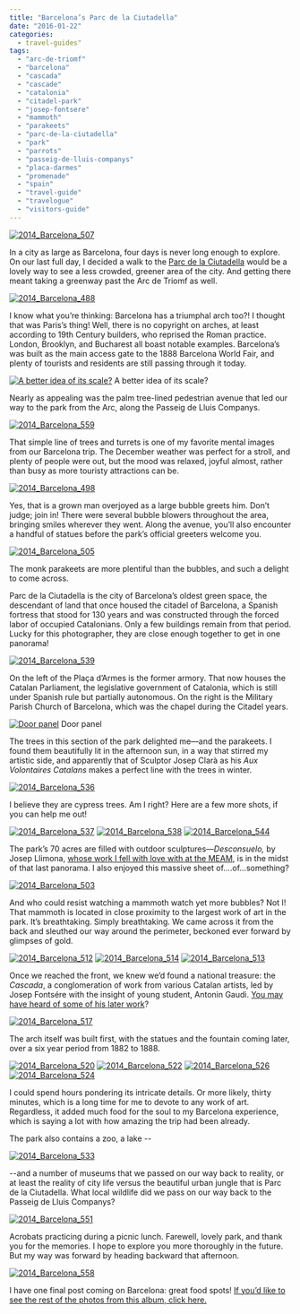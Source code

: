 ```yaml
---
title: "Barcelona’s Parc de la Ciutadella"
date: "2016-01-22"
categories:
  - travel-guides"
tags:
  - "arc-de-triomf"
  - "barcelona"
  - "cascada"
  - "cascade"
  - "catalonia"
  - "citadel-park"
  - "josep-fontsere"
  - "mammoth"
  - "parakeets"
  - "parc-de-la-ciutadella"
  - "park"
  - "parrots"
  - "passeig-de-lluis-companys"
  - "placa-darmes"
  - "promenade"
  - "spain"
  - "travel-guide"
  - "travelogue"
  - "visitors-guide"
---
```


[![2014_Barcelona_507](http://s3.amazonaws.com/thegourmez-wpmedia/2016/01/2014_Barcelona_507-500x333.jpg)](http://s3.amazonaws.com/thegourmez-wpmedia/2016/01/2014_Barcelona_507.jpg)

In a city as large as Barcelona, four days is never long enough to explore. On our last full day, I decided a walk to the [Parc de la Ciutadella](http://www.barcelonaturisme.com/wv3/en/page/380/parc-de-la-ciutadella.html) would be a lovely way to see a less crowded, greener area of the city. And getting there meant taking a greenway past the Arc de Triomf as well.

[![2014_Barcelona_488](http://s3.amazonaws.com/thegourmez-wpmedia/2016/01/2014_Barcelona_488-500x333.jpg)](http://s3.amazonaws.com/thegourmez-wpmedia/2016/01/2014_Barcelona_488.jpg)

I know what you’re thinking: Barcelona has a triumphal arch too?! I thought that was Paris’s thing! Well, there is no copyright on arches, at least according to 19th Century builders, who reprised the Roman practice. London, Brooklyn, and Bucharest all boast notable examples. Barcelona’s was built as the main access gate to the 1888 Barcelona World Fair, and plenty of tourists and residents are still passing through it today.




<div class="caption">

[![A better idea of its scale?](http://s3.amazonaws.com/thegourmez-wpmedia/2016/01/2014_Barcelona_490-500x369.jpg)](http://s3.amazonaws.com/thegourmez-wpmedia/2016/01/2014_Barcelona_490.jpg) A better idea of its scale?</div>


Nearly as appealing was the palm tree-lined pedestrian avenue that led our way to the park from the Arc, along the Passeig de Lluis Companys.

[![2014_Barcelona_559](http://s3.amazonaws.com/thegourmez-wpmedia/2016/01/2014_Barcelona_559-500x333.jpg)](http://s3.amazonaws.com/thegourmez-wpmedia/2016/01/2014_Barcelona_559.jpg)

That simple line of trees and turrets is one of my favorite mental images from our Barcelona trip. The December weather was perfect for a stroll, and plenty of people were out, but the mood was relaxed, joyful almost, rather than busy as more touristy attractions can be.

[![2014_Barcelona_498](http://s3.amazonaws.com/thegourmez-wpmedia/2016/01/2014_Barcelona_498-500x446.jpg)](http://s3.amazonaws.com/thegourmez-wpmedia/2016/01/2014_Barcelona_498.jpg)

Yes, that is a grown man overjoyed as a large bubble greets him. Don’t judge; join in! There were several bubble blowers throughout the area, bringing smiles wherever they went. Along the avenue, you’ll also encounter a handful of statues before the park’s official greeters welcome you.

[![2014_Barcelona_505](http://s3.amazonaws.com/thegourmez-wpmedia/2016/01/2014_Barcelona_505-500x333.jpg)](http://s3.amazonaws.com/thegourmez-wpmedia/2016/01/2014_Barcelona_505.jpg)

The monk parakeets are more plentiful than the bubbles, and such a delight to come across.

Parc de la Ciutadella is the city of Barcelona’s oldest green space, the descendant of land that once housed the citadel of Barcelona, a Spanish fortress that stood for 130 years and was constructed through the forced labor of occupied Catalonians. Only a few buildings remain from that period. Lucky for this photographer, they are close enough together to get in one panorama!

[![2014_Barcelona_539](http://s3.amazonaws.com/thegourmez-wpmedia/2016/01/2014_Barcelona_539-1024x264.jpg)](http://s3.amazonaws.com/thegourmez-wpmedia/2016/01/2014_Barcelona_539.jpg)

On the left of the Plaça d’Armes is the former armory. That now houses the Catalan Parliament, the legislative government of Catalonia, which is still under Spanish rule but partially autonomous. On the right is the Military Parish Church of Barcelona, which was the chapel during the Citadel years.




<div class="caption">

[![Door panel](http://s3.amazonaws.com/thegourmez-wpmedia/2016/01/2014_Barcelona_545-325x500.jpg)](http://s3.amazonaws.com/thegourmez-wpmedia/2016/01/2014_Barcelona_545.jpg) Door panel</div>


The trees in this section of the park delighted me—and the parakeets. I found them beautifully lit in the afternoon sun, in a way that stirred my artistic side, and apparently that of Sculptor Josep Clarà as his _Aux Volontaires Catalans_ makes a perfect line with the trees in winter.

[![2014_Barcelona_536](http://s3.amazonaws.com/thegourmez-wpmedia/2016/01/2014_Barcelona_536-500x333.jpg)](http://s3.amazonaws.com/thegourmez-wpmedia/2016/01/2014_Barcelona_536.jpg)

I believe they are cypress trees. Am I right? Here are a few more shots, if you can help me out!

[![2014_Barcelona_537](http://s3.amazonaws.com/thegourmez-wpmedia/2016/01/2014_Barcelona_537-500x333.jpg)](http://s3.amazonaws.com/thegourmez-wpmedia/2016/01/2014_Barcelona_537.jpg) [![2014_Barcelona_538](http://s3.amazonaws.com/thegourmez-wpmedia/2016/01/2014_Barcelona_538-333x500.jpg)](http://s3.amazonaws.com/thegourmez-wpmedia/2016/01/2014_Barcelona_538.jpg) [![2014_Barcelona_544](http://s3.amazonaws.com/thegourmez-wpmedia/2016/01/2014_Barcelona_544-500x333.jpg)](http://s3.amazonaws.com/thegourmez-wpmedia/2016/01/2014_Barcelona_544.jpg)

The park’s 70 acres are filled with outdoor sculptures—_Desconsuelo,_ by Josep Llimona, [whose work I fell with love with at the MEAM](https://thegourmez.com/blog/2015-08-24-barcelona-museums-worth-exploring/), is in the midst of that last panorama. I also enjoyed this massive sheet of….of…something?

[![2014_Barcelona_503](http://s3.amazonaws.com/thegourmez-wpmedia/2016/01/2014_Barcelona_503-333x500.jpg)](http://s3.amazonaws.com/thegourmez-wpmedia/2016/01/2014_Barcelona_503.jpg)

And who could resist watching a mammoth watch yet more bubbles? Not I! That mammoth is located in close proximity to the largest work of art in the park. It’s breathtaking. Simply breathtaking. We came across it from the back and sleuthed our way around the perimeter, beckoned ever forward by glimpses of gold.

[![2014_Barcelona_512](http://s3.amazonaws.com/thegourmez-wpmedia/2016/01/2014_Barcelona_512-500x333.jpg)](http://s3.amazonaws.com/thegourmez-wpmedia/2016/01/2014_Barcelona_512.jpg) [![2014_Barcelona_514](http://s3.amazonaws.com/thegourmez-wpmedia/2016/01/2014_Barcelona_514-500x333.jpg)](http://s3.amazonaws.com/thegourmez-wpmedia/2016/01/2014_Barcelona_514.jpg) [![2014_Barcelona_513](http://s3.amazonaws.com/thegourmez-wpmedia/2016/01/2014_Barcelona_513-333x500.jpg)](http://s3.amazonaws.com/thegourmez-wpmedia/2016/01/2014_Barcelona_513.jpg)

Once we reached the front, we knew we’d found a national treasure: the _Cascada_, a conglomeration of work from various Catalan artists, led by Josep Fontsére with the insight of young student, Antonin Gaudi. [You may have heard of some of his later work](https://thegourmez.com/blog/2015-03-11-barcelona-la-sagrada-familia/)?

[![2014_Barcelona_517](http://s3.amazonaws.com/thegourmez-wpmedia/2016/01/2014_Barcelona_517-500x333.jpg)](http://s3.amazonaws.com/thegourmez-wpmedia/2016/01/2014_Barcelona_517.jpg)

The arch itself was built first, with the statues and the fountain coming later, over a six year period from 1882 to 1888.

[![2014_Barcelona_520](http://s3.amazonaws.com/thegourmez-wpmedia/2016/01/2014_Barcelona_520-208x500.jpg)](http://s3.amazonaws.com/thegourmez-wpmedia/2016/01/2014_Barcelona_520.jpg) [![2014_Barcelona_522](http://s3.amazonaws.com/thegourmez-wpmedia/2016/01/2014_Barcelona_522-500x333.jpg)](http://s3.amazonaws.com/thegourmez-wpmedia/2016/01/2014_Barcelona_522.jpg) [![2014_Barcelona_526](http://s3.amazonaws.com/thegourmez-wpmedia/2016/01/2014_Barcelona_526-500x333.jpg)](http://s3.amazonaws.com/thegourmez-wpmedia/2016/01/2014_Barcelona_526.jpg) [![2014_Barcelona_524](http://s3.amazonaws.com/thegourmez-wpmedia/2016/01/2014_Barcelona_524-500x333.jpg)](http://s3.amazonaws.com/thegourmez-wpmedia/2016/01/2014_Barcelona_524.jpg)

I could spend hours pondering its intricate details. Or more likely, thirty minutes, which is a long time for me to devote to any work of art. Regardless, it added much food for the soul to my Barcelona experience, which is saying a lot with how amazing the trip had been already.

The park also contains a zoo, a lake --

[![2014_Barcelona_533](http://s3.amazonaws.com/thegourmez-wpmedia/2016/01/2014_Barcelona_533-500x333.jpg)](http://s3.amazonaws.com/thegourmez-wpmedia/2016/01/2014_Barcelona_533.jpg)

\--and a number of museums that we passed on our way back to reality, or at least the reality of city life versus the beautiful urban jungle that is Parc de la Ciutadella. What local wildlife did we pass on our way back to the Passeig de Lluis Companys?

[![2014_Barcelona_551](http://s3.amazonaws.com/thegourmez-wpmedia/2016/01/2014_Barcelona_551-500x329.jpg)](http://s3.amazonaws.com/thegourmez-wpmedia/2016/01/2014_Barcelona_551.jpg)

Acrobats practicing during a picnic lunch. Farewell, lovely park, and thank you for the memories. I hope to explore you more thoroughly in the future. But my way was forward by heading backward that afternoon.

[![2014_Barcelona_558](http://s3.amazonaws.com/thegourmez-wpmedia/2016/01/2014_Barcelona_558-500x385.jpg)](http://s3.amazonaws.com/thegourmez-wpmedia/2016/01/2014_Barcelona_558.jpg)

I have one final post coming on Barcelona: great food spots! [If you’d like to see the rest of the photos from this album, click here.](https://www.facebook.com/media/set/?set=a.10152655751874607.1073741935.567409606&type=1&l=206f44fa0b)
